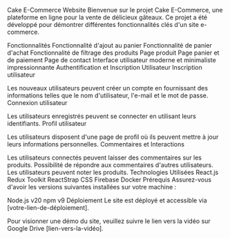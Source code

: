 Cake E-Commerce Website
Bienvenue sur le projet Cake E-Commerce, une plateforme en ligne pour la vente de délicieux gâteaux. Ce projet a été développé pour démontrer différentes fonctionnalités clés d'un site e-commerce.

Fonctionnalités
Fonctionnalité d'ajout au panier
Fonctionnalité de panier d'achat
Fonctionnalité de filtrage des produits
Page produit
Page panier et de paiement
Page de contact
Interface utilisateur moderne et minimaliste impressionnante
Authentification et Inscription Utilisateur
Inscription utilisateur

Les nouveaux utilisateurs peuvent créer un compte en fournissant des informations telles que le nom d'utilisateur, l'e-mail et le mot de passe.
Connexion utilisateur

Les utilisateurs enregistrés peuvent se connecter en utilisant leurs identifiants.
Profil utilisateur

Les utilisateurs disposent d'une page de profil où ils peuvent mettre à jour leurs informations personnelles.
Commentaires et Interactions

Les utilisateurs connectés peuvent laisser des commentaires sur les produits.
Possibilité de répondre aux commentaires d'autres utilisateurs.
Les utilisateurs peuvent noter les produits.
Technologies Utilisées
React.js
Redux Toolkit
ReactStrap
CSS
Firebase
Docker
Prérequis
Assurez-vous d'avoir les versions suivantes installées sur votre machine :

Node.js v20
npm v9
Déploiement
Le site est déployé et accessible via [votre-lien-de-déploiement].

Pour visionner une démo du site, veuillez suivre le lien vers la vidéo sur Google Drive [lien-vers-la-vidéo]. 
